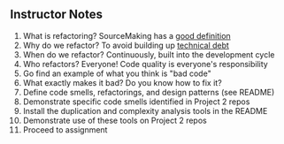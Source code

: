 ## Instructor Notes

1. What is refactoring? SourceMaking has a [good definition](http://sourcemaking.com/refactoring/defining-refactoring)
2. Why do we refactor? To avoid building up [technical debt](http://www.galorath.com/wp/wp-content/uploads/2011/02/technical-debt-300x235.jpg)
3. When do we refactor? Continuously, built into the development cycle
4. Who refactors? Everyone! Code quality is everyone's responsibility
5. Go find an example of what you think is "bad code"
6. What exactly makes it bad? Do you know how to fix it?
7. Define code smells, refactorings, and design patterns (see README)
8. Demonstrate specific code smells identified in Project 2 repos
9. Install the duplication and complexity analysis tools in the README
10. Demonstrate use of these tools on Project 2 repos
11. Proceed to assignment
